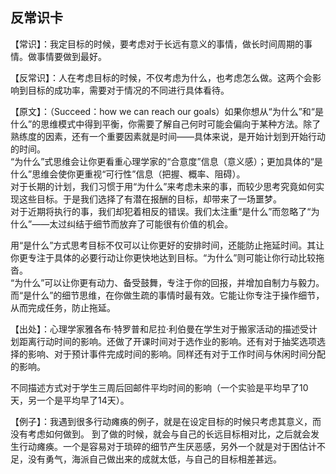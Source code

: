 ## 反常识卡

【常识】：我定目标的时候，要考虑对于长远有意义的事情，做长时间周期的事情。做事情要做到最好。

【反常识】：人在考虑目标的时候，不仅考虑为什么，也考虑怎么做。这两个会影响到目标的成功率，需要对于情况的不同进行具体看待。


【原文】：（Succeed：how we can reach our goals）如果你想从“为什么”和“是什么”的思维模式中得到平衡，你需要了解自己何时可能会偏向于某种方法。除了熟练度的因素，还有一个重要因素就是时间——具体来说，是开始计划到开始行动的时间。  
“为什么”式思维会让你更看重心理学家的“合意度”信息（意义感）；更加具体的“是什么”思维会使你更重视“可行性”信息（把握、概率、阻碍）。  
对于长期的计划，我们习惯于用“为什么”来考虑未来的事，而较少思考究竟如何实现这些目标。于是我们选择了有潜在报酬的目标，却带来了一场噩梦。  
对于近期将执行的事，我们却犯着相反的错误。我们太注重“是什么”而忽略了“为什么”——太过纠结于细节而放弃了可能很有价值的机会。

用“是什么”方式思考目标不仅可以让你更好的安排时间，还能防止拖延时间。其让你更专注于具体的必要行动让你更快地达到目标。“为什么”则可能让你行动比较拖沓。  
“为什么”可以让你更有动力、备受鼓舞，专注于你的回报，并增加自制力与毅力。而“是什么”的细节思维，在你做生疏的事情时最有效。它能让你专注于操作细节，从而完成任务，防止拖延。

【出处】：心理学家雅各布·特罗普和尼拉·利伯曼在学生对于搬家活动的描述受计划距离行动时间的影响。还做了开课时间对于选作业的影响。还有对于抽奖选项选择的影响、对于预计事件完成时间的影响。同样还有对于工作时间与休闲时间分配的影响。

不同描述方式对于学生三周后回邮件平均时间的影响（一个实验是平均早了10天，另一个是平均早了14天）。

【例子】：我遇到很多行动瘫痪的例子，就是在设定目标的时候只考虑其意义，而没有考虑如何做到。
到了做的时候，就会与自己的长远目标相对比，之后就会发生行动瘫痪。一个是容易对于琐碎的细节产生厌恶感，另外一个就是对于困估计不足，没有勇气，海派自己做出来的成就太低，与自己的目标相差甚远。

